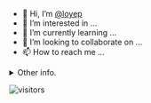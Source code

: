 - 👋 Hi, I’m [@loyep](https://github.com/loyep)
- 👀 I’m interested in ...
- 🌱 I’m currently learning ...
- 💞️ I’m looking to collaborate on ...
- 📫 How to reach me ...

<details>
  <summary>Other info.</summary>
  <br>

<!--START_SECTION:waka-->

```txt
Vue.js       5 hrs 33 mins   ██████████████░░░░░░░░░░░   56.48 %
TypeScript   2 hrs 40 mins   ██████▓░░░░░░░░░░░░░░░░░░   27.24 %
JavaScript   59 mins         ██▓░░░░░░░░░░░░░░░░░░░░░░   10.13 %
Text         16 mins         ▓░░░░░░░░░░░░░░░░░░░░░░░░   02.85 %
JSON         6 mins          ▒░░░░░░░░░░░░░░░░░░░░░░░░   01.17 %
```

<!--END_SECTION:waka-->

</details>

![visitors](https://visitor-badge.glitch.me/badge?page_id=loyep.loyep)
